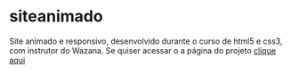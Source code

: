 # siteanimado
Site animado e responsivo, desenvolvido durante o curso de html5 e css3, com instrutor do Wazana. 
Se quiser acessar o a página do projeto [clique aqui](https://danielcosta010.github.io/siteanimado/)
